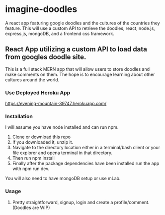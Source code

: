 # imagine-doodles
A react app featuring google doodles and the cultures of the countries they feature. This will use a custom API to retrieve the doodles, react, node.js, express.js, mongoDB, and a frontend css framework.


## React App utilizing a custom API to load data from googles doodle site.

This is a full stack MERN app that will allow users to store doodles and make comments on them. The hope is to encourage learning about other cultures around the world.


### Use Deployed Heroku App

https://evening-mountain-39747.herokuapp.com/
 
### Installation

I will assume you have node installed and can run npm.

1.  Clone or download this repo
2.  If you downloaded it, unzip it.
3.  Navigate to the directory location either in a terminal/bash client or your file explorer and opena terminal in that directory.
4.  Then run npm install
5.  Finally after the package dependencies have been installed run the app with npm run dev.

You will also need to have mongoDB setup or use mLab.

### Usage

1.  Pretty straightforward, signup, login and create a profile/comment. (Doodles are WIP)

